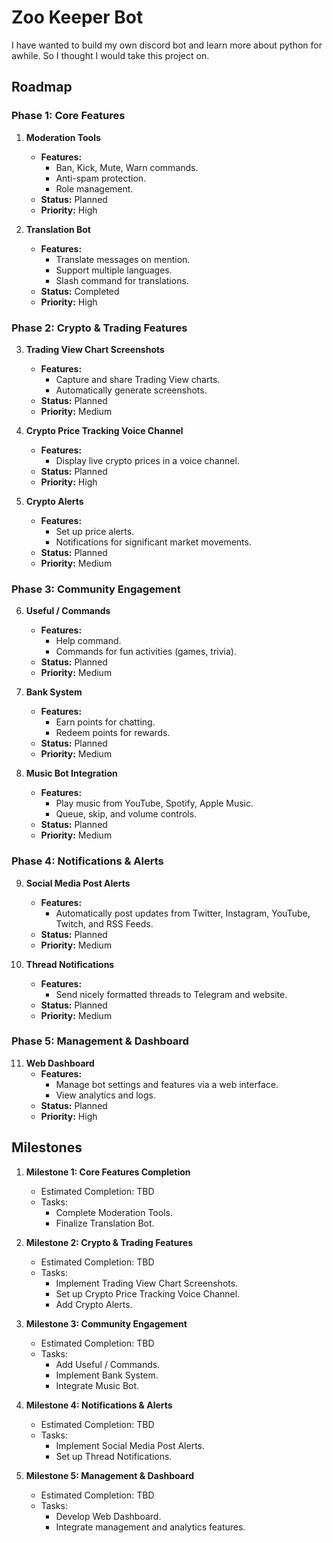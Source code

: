 # Zoo Keeper Bot

I have wanted to build my own discord bot and learn more about python for awhile. So I thought I would take this project on.

## Roadmap

### Phase 1: Core Features

1. **Moderation Tools**

   - **Features:**
     - Ban, Kick, Mute, Warn commands.
     - Anti-spam protection.
     - Role management.
   - **Status:** Planned
   - **Priority:** High

2. **Translation Bot**
   - **Features:**
     - Translate messages on mention.
     - Support multiple languages.
     - Slash command for translations.
   - **Status:** Completed
   - **Priority:** High

### Phase 2: Crypto & Trading Features

3. **Trading View Chart Screenshots**

   - **Features:**
     - Capture and share Trading View charts.
     - Automatically generate screenshots.
   - **Status:** Planned
   - **Priority:** Medium

4. **Crypto Price Tracking Voice Channel**

   - **Features:**
     - Display live crypto prices in a voice channel.
   - **Status:** Planned
   - **Priority:** High

5. **Crypto Alerts**
   - **Features:**
     - Set up price alerts.
     - Notifications for significant market movements.
   - **Status:** Planned
   - **Priority:** Medium

### Phase 3: Community Engagement

6. **Useful / Commands**

   - **Features:**
     - Help command.
     - Commands for fun activities (games, trivia).
   - **Status:** Planned
   - **Priority:** Medium

7. **Bank System**

   - **Features:**
     - Earn points for chatting.
     - Redeem points for rewards.
   - **Status:** Planned
   - **Priority:** Medium

8. **Music Bot Integration**
   - **Features:**
     - Play music from YouTube, Spotify, Apple Music.
     - Queue, skip, and volume controls.
   - **Status:** Planned
   - **Priority:** Medium

### Phase 4: Notifications & Alerts

9. **Social Media Post Alerts**

   - **Features:**
     - Automatically post updates from Twitter, Instagram, YouTube, Twitch, and RSS Feeds.
   - **Status:** Planned
   - **Priority:** Medium

10. **Thread Notifications**
    - **Features:**
      - Send nicely formatted threads to Telegram and website.
    - **Status:** Planned
    - **Priority:** Medium

### Phase 5: Management & Dashboard

11. **Web Dashboard**
    - **Features:**
      - Manage bot settings and features via a web interface.
      - View analytics and logs.
    - **Status:** Planned
    - **Priority:** High

## Milestones

1. **Milestone 1: Core Features Completion**

   - Estimated Completion: TBD
   - Tasks:
     - Complete Moderation Tools.
     - Finalize Translation Bot.

2. **Milestone 2: Crypto & Trading Features**

   - Estimated Completion: TBD
   - Tasks:
     - Implement Trading View Chart Screenshots.
     - Set up Crypto Price Tracking Voice Channel.
     - Add Crypto Alerts.

3. **Milestone 3: Community Engagement**

   - Estimated Completion: TBD
   - Tasks:
     - Add Useful / Commands.
     - Implement Bank System.
     - Integrate Music Bot.

4. **Milestone 4: Notifications & Alerts**

   - Estimated Completion: TBD
   - Tasks:
     - Implement Social Media Post Alerts.
     - Set up Thread Notifications.

5. **Milestone 5: Management & Dashboard**
   - Estimated Completion: TBD
   - Tasks:
     - Develop Web Dashboard.
     - Integrate management and analytics features.
